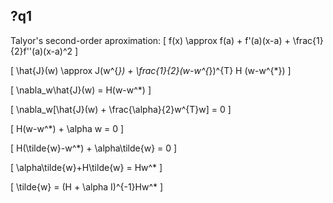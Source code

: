 ## ?q1
Talyor's second-order aproximation:
\[
f(x) \approx f(a) + f'(a)(x-a) + \frac{1}{2}f''(a)(x-a)^2
\]

\[
\hat{J}(w) \approx J(w^{*}) + \frac{1}{2}(w-w^{*})^{T} H (w-w^{*})
\]

\[
\nabla_w\hat{J}(w) = H(w-w^*)
\]

\[
\nabla_w[\hat{J}(w) + \frac{\alpha}{2}w^{T}w] = 0
\]

\[
H(w-w^*) + \alpha w = 0
\]

\[
H(\tilde{w}-w^*) + \alpha\tilde{w} = 0
\]

\[
\alpha\tilde{w}+H\tilde{w} = Hw^*
\]

\[
\tilde{w} = (H + \alpha I)^{-1}Hw^*
\]
